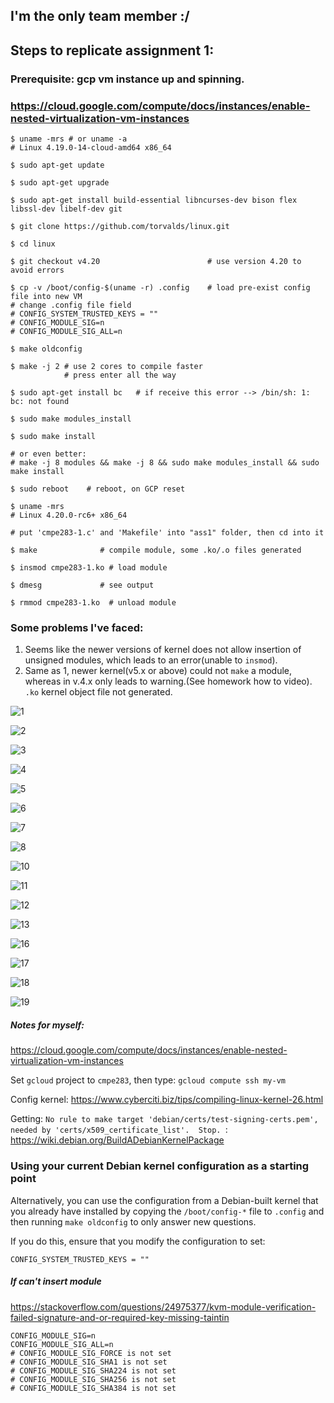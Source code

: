 ## I'm the only team member :/

## Steps to replicate assignment 1:

### Prerequisite: gcp vm instance up and spinning. 

### https://cloud.google.com/compute/docs/instances/enable-nested-virtualization-vm-instances

```shell
$ uname -mrs # or uname -a
# Linux 4.19.0-14-cloud-amd64 x86_64

$ sudo apt-get update  

$ sudo apt-get upgrade

$ sudo apt-get install build-essential libncurses-dev bison flex libssl-dev libelf-dev git

$ git clone https://github.com/torvalds/linux.git

$ cd linux

$ git checkout v4.20                        # use version 4.20 to avoid errors

$ cp -v /boot/config-$(uname -r) .config    # load pre-exist config file into new VM
# change .config file field 
# CONFIG_SYSTEM_TRUSTED_KEYS = "" 
# CONFIG_MODULE_SIG=n 
# CONFIG_MODULE_SIG_ALL=n

$ make oldconfig 

$ make -j 2 # use 2 cores to compile faster
            # press enter all the way
            
$ sudo apt-get install bc   # if receive this error --> /bin/sh: 1: bc: not found

$ sudo make modules_install 

$ sudo make install       

# or even better:
# make -j 8 modules && make -j 8 && sudo make modules_install && sudo make install

$ sudo reboot    # reboot, on GCP reset

$ uname -mrs 
# Linux 4.20.0-rc6+ x86_64

# put 'cmpe283-1.c' and 'Makefile' into "ass1" folder, then cd into it

$ make              # compile module, some .ko/.o files generated

$ insmod cmpe283-1.ko # load module

$ dmesg             # see output

$ rmmod cmpe283-1.ko  # unload module

```



### Some problems I've faced:

1.  Seems like the newer versions of kernel does not allow insertion of unsigned modules, which leads to an error(unable to `insmod`).
2.  Same as 1, newer kernel(v5.x or above) could not `make` a module, whereas in v.4.x only leads to warning.(See homework how to video). `.ko` kernel object file not generated.



![1](./images/1.png)

![2](./images/2.png)

![3](./images/3.png)

![4](./images/4.png)

![5](./images/5.png)

![6](./images/6.png)

![7](./images/7.png)

![8](./images/8.png)

![10](./images/10.png)

![11](./images/11.png)

![12](./images/12.png)

![13](./images/13.png)

![16](./images/16.png)

![17](./images/17.png)

![18](./images/18.png)

![19](./images/19.png)

















##### Notes for myself:

https://cloud.google.com/compute/docs/instances/enable-nested-virtualization-vm-instances

Set `gcloud` project to `cmpe283`, then type: `gcloud compute ssh my-vm`

Config kernel: https://www.cyberciti.biz/tips/compiling-linux-kernel-26.html

Getting: `No rule to make target 'debian/certs/test-signing-certs.pem', needed by 'certs/x509_certificate_list'.  Stop. `: https://wiki.debian.org/BuildADebianKernelPackage

### Using your current Debian kernel configuration as a starting point

Alternatively, you can use the configuration from a Debian-built kernel that you already have installed by copying the `/boot/config-*` file to `.config` and then running `make oldconfig` to only answer new questions.

If you do this, ensure that you modify the configuration to set:

```
CONFIG_SYSTEM_TRUSTED_KEYS = ""
```

##### If can't insert module

https://stackoverflow.com/questions/24975377/kvm-module-verification-failed-signature-and-or-required-key-missing-taintin

```shell
CONFIG_MODULE_SIG=n
CONFIG_MODULE_SIG_ALL=n
# CONFIG_MODULE_SIG_FORCE is not set 
# CONFIG_MODULE_SIG_SHA1 is not set
# CONFIG_MODULE_SIG_SHA224 is not set
# CONFIG_MODULE_SIG_SHA256 is not set
# CONFIG_MODULE_SIG_SHA384 is not set
```

